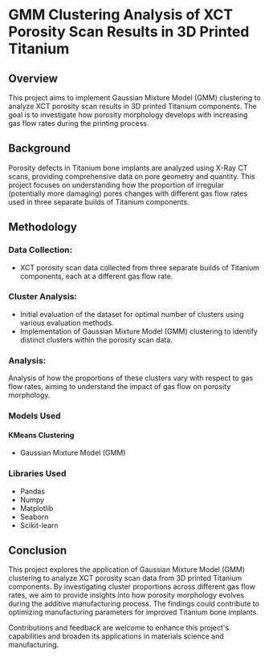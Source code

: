 # GMM Clustering Analysis of XCT Porosity Scan Results in 3D Printed Titanium
## Overview
This project aims to implement Gaussian Mixture Model (GMM) clustering to analyze XCT porosity scan results in 3D printed Titanium components. The goal is to investigate how porosity morphology develops with increasing gas flow rates during the printing process.

## Background
Porosity defects in Titanium bone implants are analyzed using X-Ray CT scans, providing comprehensive data on pore geometry and quantity. This project focuses on understanding how the proportion of irregular (potentially more damaging) pores changes with different gas flow rates used in three separate builds of Titanium components.

## Methodology
### Data Collection:
 - XCT porosity scan data collected from three separate builds of Titanium components, each at a different gas flow rate.

### Cluster Analysis:
 - Initial evaluation of the dataset for optimal number of clusters using various evaluation methods.
 - Implementation of Gaussian Mixture Model (GMM) clustering to identify distinct clusters within the porosity scan data.

### Analysis:
Analysis of how the proportions of these clusters vary with respect to gas flow rates, aiming to understand the impact of gas flow on porosity morphology.

### Models Used
#### KMeans Clustering
 - Gaussian Mixture Model (GMM)
### Libraries Used
 - Pandas
 - Numpy
 - Matplotlib
 - Seaborn
 - Scikit-learn

## Conclusion
This project explores the application of Gaussian Mixture Model (GMM) clustering to analyze XCT porosity scan data from 3D printed Titanium components. By investigating cluster proportions across different gas flow rates, we aim to provide insights into how porosity morphology evolves during the additive manufacturing process. The findings could contribute to optimizing manufacturing parameters for improved Titanium bone implants.

Contributions and feedback are welcome to enhance this project's capabilities and broaden its applications in materials science and manufacturing.
